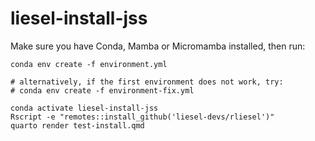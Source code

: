 # liesel-install-jss

Make sure you have Conda, Mamba or Micromamba installed, then run:

```
conda env create -f environment.yml

# alternatively, if the first environment does not work, try:
# conda env create -f environment-fix.yml

conda activate liesel-install-jss
Rscript -e "remotes::install_github('liesel-devs/rliesel')"
quarto render test-install.qmd
```
